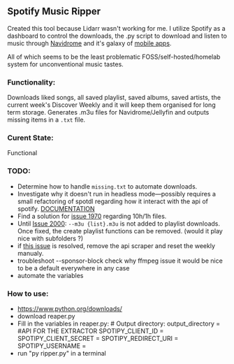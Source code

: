 ## Spotify Music Ripper

Created this tool because Lidarr wasn't working for me. I utilize Spotify as a dashboard to control the downloads, the .py script to download and listen to music through [Navidrome](https://www.navidrome.org/) and it's galaxy of [mobile apps](https://www.reddit.com/r/navidrome/comments/n9gncz/which_android_app_are_you_all_using_with_navidrome/).

All of which seems to be the least problematic FOSS/self-hosted/homelab system for unconventional music tastes.


### Functionality:
Downloads liked songs, all saved playlist, saved albums, saved artists, the current week's Discover Weekly and it will keep them organised for long term storage. Generates .m3u files for Navidrome/Jellyfin and outputs missing items in a `.txt` file.


### Curent State:
Functional

### TODO:
- Determine how to handle `missing.txt` to automate downloads.
- Investigate why it doesn't run in headless mode—possibly requires a small refactoring of spotdl regarding how it interact with the api of spotify. [DOCUMENTATION](https://spotdl.readthedocs.io/en/latest/reference/)
- Find a solution for [issue 1970](https://github.com/spotDL/spotify-downloader/issues/1970) regarding 10h/1h files.
- Until [Issue 2000](https://github.com/spotDL/spotify-downloader/issues/2000): `--m3u {list}.m3u` is not added to playlist downloads. Once fixed, the create playlist functions can be removed. (would it play nice with subfolders ?)
- if [this issue](https://github.com/spotDL/spotify-downloader/issues/1998) is resolved, remove the api scraper and reset the weekly manualy.
- troubleshoot --sponsor-block check why ffmpeg issue it would be nice to be a default everywhere in any case
- automate the variables


### How to use:
- https://www.python.org/downloads/
- download reaper.py
- Fill in the variables in reaper.py:
      # Output directory:
      output_directory = 
      #API FOR THE EXTRACTOR
      SPOTIPY_CLIENT_ID = 
      SPOTIPY_CLIENT_SECRET = 
      SPOTIPY_REDIRECT_URI = 
      SPOTIPY_USERNAME = 
- run "py ripper.py" in a terminal
